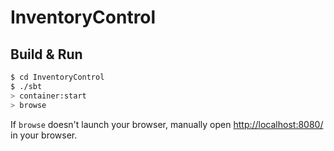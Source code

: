 # InventoryControl #

## Build & Run ##

```sh
$ cd InventoryControl
$ ./sbt
> container:start
> browse
```

If `browse` doesn't launch your browser, manually open [http://localhost:8080/](http://localhost:8080/) in your browser.
